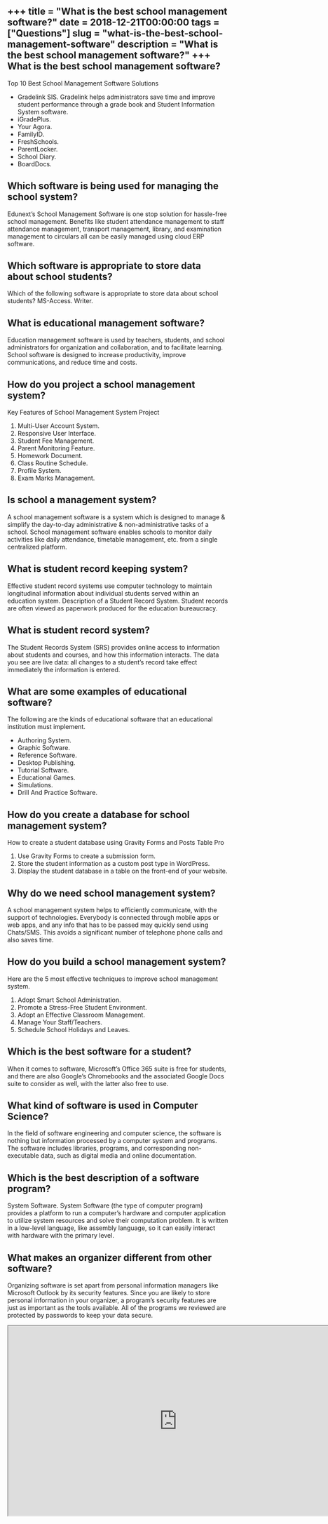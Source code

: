 +++
title = "What is the best school management software?"
date = 2018-12-21T00:00:00
tags = ["Questions"]
slug = "what-is-the-best-school-management-software"
description = "What is the best school management software?"
+++
What is the best school management software?
--------------------------------------------

Top 10 Best School Management Software Solutions

- Gradelink SIS. Gradelink helps administrators save time and improve student performance through a grade book and Student Information System software.
- iGradePlus.
- Your Agora.
- FamilyID.
- FreshSchools.
- ParentLocker.
- School Diary.
- BoardDocs.

Which software is being used for managing the school system?
------------------------------------------------------------

Edunext’s School Management Software is one stop solution for hassle-free school management. Benefits like student attendance management to staff attendance management, transport management, library, and examination management to circulars all can be easily managed using cloud ERP software.

Which software is appropriate to store data about school students?
------------------------------------------------------------------

Which of the following software is appropriate to store data about school students? MS-Access. Writer.

What is educational management software?
----------------------------------------

Education management software is used by teachers, students, and school administrators for organization and collaboration, and to facilitate learning. School software is designed to increase productivity, improve communications, and reduce time and costs.

How do you project a school management system?
----------------------------------------------

Key Features of School Management System Project

1. Multi-User Account System.
2. Responsive User Interface.
3. Student Fee Management.
4. Parent Monitoring Feature.
5. Homework Document.
6. Class Routine Schedule.
7. Profile System.
8. Exam Marks Management.

Is school a management system?
------------------------------

A school management software is a system which is designed to manage &amp; simplify the day-to-day administrative &amp; non-administrative tasks of a school. School management software enables schools to monitor daily activities like daily attendance, timetable management, etc. from a single centralized platform.

What is student record keeping system?
--------------------------------------

Effective student record systems use computer technology to maintain longitudinal information about individual students served within an education system. Description of a Student Record System. Student records are often viewed as paperwork produced for the education bureaucracy.

What is student record system?
------------------------------

The Student Records System (SRS) provides online access to information about students and courses, and how this information interacts. The data you see are live data: all changes to a student’s record take effect immediately the information is entered.

What are some examples of educational software?
-----------------------------------------------

The following are the kinds of educational software that an educational institution must implement.

- Authoring System.
- Graphic Software.
- Reference Software.
- Desktop Publishing.
- Tutorial Software.
- Educational Games.
- Simulations.
- Drill And Practice Software.

How do you create a database for school management system?
----------------------------------------------------------

How to create a student database using Gravity Forms and Posts Table Pro

1. Use Gravity Forms to create a submission form.
2. Store the student information as a custom post type in WordPress.
3. Display the student database in a table on the front-end of your website.

Why do we need school management system?
----------------------------------------

A school management system helps to efficiently communicate, with the support of technologies. Everybody is connected through mobile apps or web apps, and any info that has to be passed may quickly send using Chats/SMS. This avoids a significant number of telephone phone calls and also saves time.

How do you build a school management system?
--------------------------------------------

Here are the 5 most effective techniques to improve school management system.

1. Adopt Smart School Administration.
2. Promote a Stress-Free Student Environment.
3. Adopt an Effective Classroom Management.
4. Manage Your Staff/Teachers.
5. Schedule School Holidays and Leaves.

Which is the best software for a student?
-----------------------------------------

When it comes to software, Microsoft’s Office 365 suite is free for students, and there are also Google’s Chromebooks and the associated Google Docs suite to consider as well, with the latter also free to use.

What kind of software is used in Computer Science?
--------------------------------------------------

In the field of software engineering and computer science, the software is nothing but information processed by a computer system and programs. The software includes libraries, programs, and corresponding non-executable data, such as digital media and online documentation.

Which is the best description of a software program?
----------------------------------------------------

System Software. System Software (the type of computer program) provides a platform to run a computer’s hardware and computer application to utilize system resources and solve their computation problem. It is written in a low-level language, like assembly language, so it can easily interact with hardware with the primary level.

What makes an organizer different from other software?
------------------------------------------------------

Organizing software is set apart from personal information managers like Microsoft Outlook by its security features. Since you are likely to store personal information in your organizer, a program’s security features are just as important as the tools available. All of the programs we reviewed are protected by passwords to keep your data secure.

<iframe allow="accelerometer; autoplay; clipboard-write; encrypted-media; gyroscope; picture-in-picture" allowfullscreen="" class="__youtube_prefs__  epyt-is-override  no-lazyload" data-no-lazy="1" data-origheight="433" data-origwidth="770" data-skipgform_ajax_framebjll="" height="433" id="_ytid_79660" loading="lazy" src="https://www.youtube.com/embed/SiotN92AnXQ?enablejsapi=1&autoplay=0&cc_load_policy=0&cc_lang_pref=&iv_load_policy=1&loop=0&modestbranding=0&rel=1&fs=1&playsinline=0&autohide=2&theme=dark&color=red&controls=1&" title="YouTube player" width="770"></iframe>